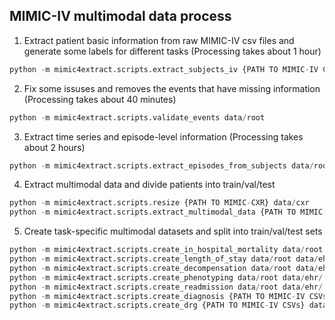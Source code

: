 ## MIMIC-IV multimodal data process

1. Extract patient basic information from raw MIMIC-IV csv files and generate some labels for different tasks (Processing takes about 1 hour)
```python
python -m mimic4extract.scripts.extract_subjects_iv {PATH TO MIMIC-IV CSVs} data/root
```

2. Fix some issuses and removes the events that have missing information (Processing takes about 40 minutes)
```python
python -m mimic4extract.scripts.validate_events data/root
```

3. Extract time series and episode-level information (Processing takes about 2 hours)
```python
python -m mimic4extract.scripts.extract_episodes_from_subjects data/root
```

4. Extract multimodal data and divide patients into train/val/test
```python
python -m mimic4extract.scripts.resize {PATH TO MIMIC-CXR} data/cxr
python -m mimic4extract.scripts.extract_multimodal_data {PATH TO MIMIC-IV CSVs} {PATH TO MIMIC-NOTE} data/root/ data/ehr data/note
```

5. Create task-specific multimodal datasets and split into train/val/test sets
```python
python -m mimic4extract.scripts.create_in_hospital_mortality data/root data/ehr/ data/cxr data/note data/in-hospital-mortality
python -m mimic4extract.scripts.create_length_of_stay data/root data/ehr/ data/cxr data/note data/length-of-stay
python -m mimic4extract.scripts.create_decompensation data/root data/ehr/ data/cxr data/note data/decompensation
python -m mimic4extract.scripts.create_phenotyping data/root data/ehr/ data/cxr data/note data/phenotyping
python -m mimic4extract.scripts.create_readmission data/root data/ehr/ data/cxr data/note data/readmission
python -m mimic4extract.scripts.create_diagnosis {PATH TO MIMIC-IV CSVs} data/root data/ehr/ data/cxr data/note data/diagnosis
python -m mimic4extract.scripts.create_drg {PATH TO MIMIC-IV CSVs} data/root data/ehr/ data/cxr data/note data/drg
```

